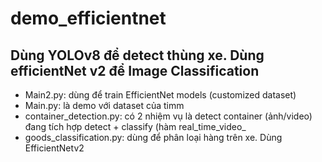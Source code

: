 # demo_efficientnet

## Dùng YOLOv8 để detect thùng xe. Dùng efficientNet v2 để Image Classification

- Main2.py: dùng để train EfficientNet models (customized dataset)
- Main.py: là demo với dataset của timm
- container_detection.py: có 2 nhiệm vụ là detect container (ảnh/video) đang tích hợp detect + classify (hàm real_time_video_
- goods_classification.py: dùng để phân loại hàng trên xe. Dùng EfficientNetv2
